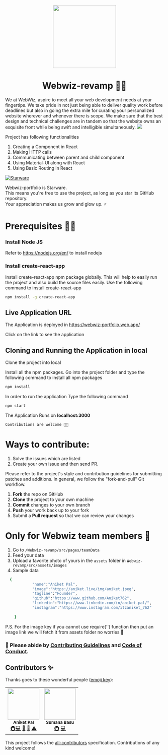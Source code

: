 <p align='center'>

<img src='https://webwiznitr.xyz/assets/img/logo.png' width='200'>
 </p>
<h1 align='center'> Webwiz-revamp 🐱‍👤 </h1>
We at WebWiz, aspire to meet all your web development needs at your fingertips. We take pride in not just being able to deliver quality work before deadlines but also in going the extra mile for curating your personalized website wherever and whenever there is scope. We make sure that the best design and technical challenges are in tandem so that the website owns an exquisite front while being swift and intelligible simultaneously.

<img src='https://github.com/Aniket762/Webwiz-revamp/blob/main/webwiz-portfolio-ui.png?raw=true'>

Project has following functionalities
1. Creating a Component in React
2. Making HTTP calls
3. Communicating between parent and child component
4. Using Material-UI along with React
5. Using Basic Routing in React

[![Starware](https://img.shields.io/badge/⭐-Starware-f5a91a?labelColor=black)](https://github.com/zepfietje/starware)

Webwiz-portfolio is Starware.  
This means you're free to use the project, as long as you star its GitHub repository.  
Your appreciation makes us grow and glow up. ⭐


# Prerequisites 👨‍💻

### Install Node JS
Refer to https://nodejs.org/en/ to install nodejs

### Install create-react-app
Install create-react-app npm package globally. This will help to easily run the project and also build the source files easily. Use the following command to install create-react-app

```bash
npm install -g create-react-app
```
## Live Application URL

The Application is deployed in https://webwiz-portfolio.web.app/

Click on the link to see the application

## Cloning and Running the Application in local

Clone the project into local

Install all the npm packages. Go into the project folder and type the following command to install all npm packages

```bash
npm install
```

In order to run the application Type the following command

```bash
npm start
```

The Application Runs on **localhost:3000**



`Contributions are welcome 🎉🎉`

# Ways to contribute:
1. Solve the issues which are listed
2. Create your own issue and then send PR.

Please refer to the project's style and contribution guidelines for submitting patches and additions. In general, we follow the "fork-and-pull" Git workflow.

 1. **Fork** the repo on GitHub
 2. **Clone** the project to your own machine
 3. **Commit** changes to your own branch
 4. **Push** your work back up to your fork
 5. Submit a **Pull request** so that we can review your changes

# Only for Webwiz team members 🐘
 1. Go to `/Webwiz-revamp/src/pages/teamData`
 2. Feed your data 
 3. Upload a favorite photo of yours in the `assets` folder in `Webwiz-revamp/src/assets/images`
 4. Sample data 
```bash
  {
            "name":"Aniket Pal",
            "image":"https://aniket.live/img/aniket.jpeg",
            "tagline":"Founder",
            "github":"https://www.github.com/Aniket762",
            "linkedin":"https://www.linkedin.com/in/aniket-pal/",
            "instagram":"https://www.instagram.com/itzaniket_762"
        
    }
```
P.S. For the image key if you cannot use require('') function then put an image link we will fetch it from assets folder no worries 🤘

### 🚀 Please abide by  [Contributing Guidelines](https://github.com/Aniket762/Webwiz-revamp/blob/main/CONTRIBUTING.md) and [Code of Conduct](https://github.com/Aniket762/Webwiz-revamp/blob/main/CODE_OF_CONDUCT.md).


## Contributors ✨

Thanks goes to these wonderful people ([emoji key](https://allcontributors.org/docs/en/emoji-key)):

<!-- ALL-CONTRIBUTORS-LIST:START - Do not remove or modify this section -->
<!-- prettier-ignore-start -->
<!-- markdownlint-disable -->
<table>
  <tr>
   <td align="center"><a href="https://aniket.live"><img src="https://avatars.githubusercontent.com/u/67703407?v=4?s=100" width="100px;" alt=""/><br /><sub><b>Aniket Pal</b></sub></a><br /><a href="#infra-Aniket762" title="Infrastructure (Hosting, Build-Tools, etc)">🚇</a><a href="https://github.com/Aniket762/Webwiz-revamp/commits?author=Aniket762" title="Code">💻</a> <a href="#maintenance-Aniket762" title="Maintenance">🚧</a> <a href="#projectManagement-Aniket762" title="Project Management">📆</a> <a href="https://github.com/Aniket762/Webwiz-revamp/commits?author=Aniket762" title="Tests">⚠️</a> </td>
    <td align="center"><a href="https://sumana.live/"><img src="https://avatars.githubusercontent.com/u/63084088?v=4?s=100" width="100px;" alt=""/><br /><sub><b>Sumana Basu</b></sub></a><br /><a href="#infra-sumana2001" title="Infrastructure (Hosting, Build-Tools, etc)">🚇</a> <a href="https://github.com/Aniket762/Webwiz-revamp/commits?author=sumana2001" title="Code">💻</a></td>
    
  </tr>
</table>

<!-- markdownlint-restore -->
<!-- prettier-ignore-end -->

<!-- ALL-CONTRIBUTORS-LIST:END -->

This project follows the [all-contributors](https://github.com/all-contributors/all-contributors) specification. Contributions of any kind welcome!

